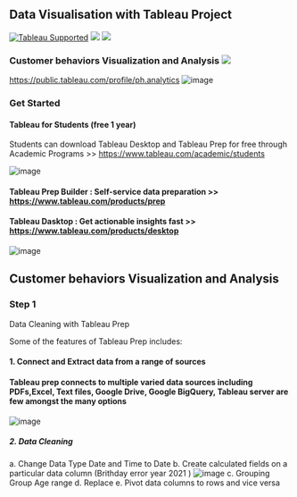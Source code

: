 ## Data Visualisation with Tableau Project
[![Tableau Supported](https://img.shields.io/badge/Support%20Level-Tableau%20Supported-53bd92.svg)](https://www.tableau.com/support-levels-it-and-developer-tools)
![](https://img.shields.io/badge/Tableau-brightgreen.svg)
![](https://img.shields.io/badge/TableauPrep-blueviolet.svg)


### Customer behaviors Visualization and Analysis  ![](https://img.shields.io/badge/DataVisualization-blueviolet.svg)

https://public.tableau.com/profile/ph.analytics
![image](https://user-images.githubusercontent.com/70945564/118357439-70ffac00-b5a4-11eb-86ec-425fc9d712b6.png)

### Get Started 


#### Tableau for Students (free 1 year)
Students can download Tableau Desktop and Tableau Prep for free through Academic Programs >> https://www.tableau.com/academic/students

![image](https://user-images.githubusercontent.com/70945564/118348251-23b71680-b573-11eb-990c-703cd4ce1396.png)

#### Tableau Prep Builder : Self-service data preparation >> https://www.tableau.com/products/prep
#### Tableau Dasktop : Get actionable insights fast  >> https://www.tableau.com/products/desktop

![image](https://cdnl.tblsft.com/sites/default/files/pages/getinsightsfast.gif)

## Customer behaviors Visualization and Analysis

### Step 1
Data Cleaning with Tableau Prep

Some of the features of Tableau Prep includes:
#### 1. Connect and Extract data from a range of sources

#### Tableau prep connects to multiple varied data sources including PDFs,Excel, Text files, Google Drive, Google BigQuery, Tableau server are few amongst the many options

![image](https://user-images.githubusercontent.com/70945564/118363583-4838e000-b5bf-11eb-874b-0ee8c813a20c.png)

##### 2. Data Cleaning
  a. Change Data Type Date and Time to Date
  b. Create calculated fields on a particular data column  (Brithday error year 2021 )
  ![image](https://user-images.githubusercontent.com/70945564/118363859-84b90b80-b5c0-11eb-9689-e821be29af9c.png)
  c. Grouping Group Age range
  d. Replace
  e. Pivot data columns to rows and vice versa
